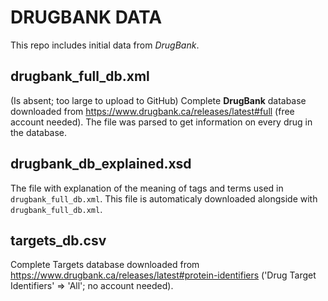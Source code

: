 # DRUGBANK DATA
This repo includes initial data from *DrugBank*.

## drugbank_full_db.xml
(Is absent; too large to upload to GitHub) Complete **DrugBank** database downloaded from https://www.drugbank.ca/releases/latest#full (free account needed). The file was parsed to get information on every drug in the database.

## drugbank_db_explained.xsd
The file with explanation of the meaning of tags and terms used in `drugbank_full_db.xml`. This file is automaticaly downloaded alongside with `drugbank_full_db.xml`.  

## targets_db.csv
Complete Targets database downloaded from https://www.drugbank.ca/releases/latest#protein-identifiers ('Drug Target Identifiers' => 'All'; no account needed).   
